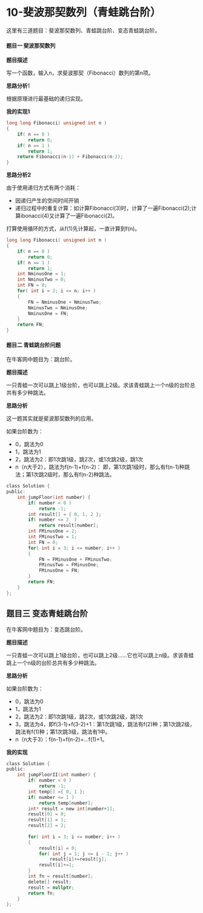 # 10-斐波那契数列（青蛙跳台阶）

这里有三道题目：斐波那契数列、青蛙跳台阶、变态青蛙跳台阶。

#### 题目一 斐波那契数列

**题目描述**

写一个函数，输入n，求斐波那契（Fibonacci）数列的第n项。

**思路分析**1

根据原理进行最基础的递归实现。

**我的实现1**

```c
long long Fibonacci( unsigned int n )
{
    if( n == 0 )
        return 0;
    if( n == 1 )
        return 1;
    return Fibonacci(n-1) + Fibonacci(n-2);
}
```

**思路分析2**

由于使用递归方式有两个消耗：

- 因递归产生的空间时间开销
- 递归过程中的重复计算：如计算Fibonacci(3)时，计算了一遍Fibonacci(2);计算ibonacci(4)又计算了一遍Fibonacci(2)。

打算使用循环的方式，从f(1)先计算起，一直计算到f(n)。

```c
long long Fibonacci( unsigned int n )
{
    if( n == 0 )
        return 0;
    if( n == 1 )
        return 1;
    int NminusOne = 1;
    int NminusTwo = 0;
    int FN = 0;
    for( int i = 2; i <= n; i++ )
    {
        FN = NminusOne + NminusTwo;
        NminusTwo = NminusOne;
        NminusOne = FN;
    }
    return FN;
}
```

#### 题目二 青蛙跳台阶问题

在牛客网中题目为：跳台阶。

**题目描述**

一只青蛙一次可以跳上1级台阶，也可以跳上2级。求该青蛙跳上一个n级的台阶总共有多少种跳法。

**思路分析**

这一题其实就是斐波那契数列的应用。

如果台阶数为：

- 0，跳法为0
- 1，跳法为1
- 2，跳法为2：即1次跳1级，跳2次，或1次跳2级，跳1次
- n（n大于2），跳法为f(n-1)+f(n-2)： 即，第1次跳1级时，那么有f(n-1)种跳法；第1次跳2级时，那么有f(n-2)种跳法。

```c
class Solution {
public:
    int jumpFloor(int number) {
        if( number < 0 )
            return -1;
        int result[] = { 0, 1, 2 };
        if( number <= 2  )
            return result[number];
        int FMinusOne = 2;
        int FMinusTwo = 1;
        int FN = 0;
        for( int i = 3; i <= number; i++ )
        {
            FN = FMinusOne + FMinusTwo;
            FMinusTwo = FMinusOne;
            FMinusOne = FN;
        }
        return FN;
    }
};
```

## 题目三 变态青蛙跳台阶

在牛客网中题目为：变态跳台阶。

**题目描述**

一只青蛙一次可以跳上1级台阶，也可以跳上2级……它也可以跳上n级。求该青蛙跳上一个n级的台阶总共有多少种跳法。

**思路分析**

如果台阶数为：

- 0，跳法为0
- 1，跳法为1
- 2，跳法为2：即1次跳1级，跳2次，或1次跳2级，跳1次
- 3，跳法为4，即f(3-1)+f(3-2)+1：第1次跳1级，跳法有f(2)种；第1次跳2级，跳法有f(1)种；第1次跳3级，跳法有1中。
- n（n大于3）：f(n-1)+f(n-2)+...f(1)+1。

**我的实现**

```c
class Solution {
public:
    int jumpFloorII(int number) {
        if( number < 0 )
            return -1;
        int temp[] ={ 0, 1 };
        if( number <= 1 )
            return temp[number];
        int* result = new int[number+1];
        result[0] = 0;
        result[1] = 1;
        result[2] = 2;
                    
        for( int i = 3; i <= number; i++ )
        {
            result[i] = 0;
            for( int j = 1; j <= i - 1; j++ )
                result[i]+=result[j];
            result[i]+=1;
        }
        int fn = result[number];
        delete[] result;
        result = nullptr;
        return fn;
    }
};
```

